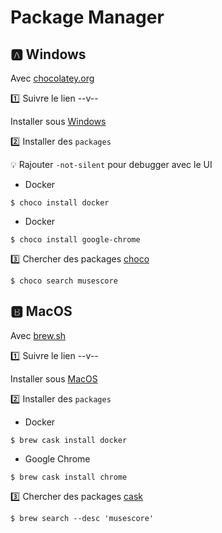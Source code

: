 # Package Manager


## :a: Windows


Avec [chocolatey.org](http://chocolatey.org/)

:one: Suivre le lien --v--

   Installer sous [Windows](Windows.md)

:two: Installer des `packages`

:bulb: Rajouter `-not-silent` pour debugger avec le UI

* Docker

```
$ choco install docker
```

* Docker

```
$ choco install google-chrome
```

:three: Chercher des packages [choco](https://chocolatey.org/packages)

```
$ choco search musescore
```

## :b: MacOS

Avec [brew.sh](http://brew.sh/)

:one: Suivre le lien --v--

  Installer sous [MacOS](MacOS.md)

:two: Installer des `packages`

* Docker

```
$ brew cask install docker
```

* Google Chrome

```
$ brew cask install chrome
```

:three: Chercher des packages [cask](https://formulae.brew.sh/cask/)

```
$ brew search --desc 'musescore' 
```
